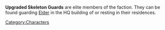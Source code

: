 **Upgraded Skeleton Guards** are elite members of the [](Skeleton_Bandits.md) faction. They can be found
guarding [Elder](Elder.md "wikilink") in the HQ building of [](Iron_HQ.md) or resting in their [](Metal_Wallhouse.md) residences.

[Category:Characters](Category:Characters "wikilink")